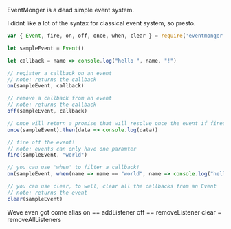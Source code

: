 EventMonger is a dead simple event system.

I didnt like a lot of the syntax for classical event system, so presto.

```js
var { Event, fire, on, off, once, when, clear } = require('eventmonger')

let sampleEvent = Event()

let callback = name => console.log("hello ", name, "!")

// register a callback on an event
// note: returns the callback
on(sampleEvent, callback)

// remove a callback from an event
// note: returns the callback
off(sampleEvent, callback)

// once will return a promise that will resolve once the event if fired
once(sampleEvent).then(data => console.log(data))

// fire off the event!
// note: events can only have one paramter
fire(sampleEvent, "world")

// you can use 'when' to filter a callback!
on(sampleEvent, when(name => name == "world", name => console.log("hello world"))

// you can use clear, to well, clear all the callbacks from an Event
// note: returns the event
clear(sampleEvent)
```

Weve even got come alias
on == addListener
off == removeListener
clear = removeAllListeners